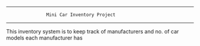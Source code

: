 *****************************************************************************
                   Mini Car Inventory Project
*****************************************************************************

This inventory system is to keep track of manufacturers and no. of car models each manufacturer has
